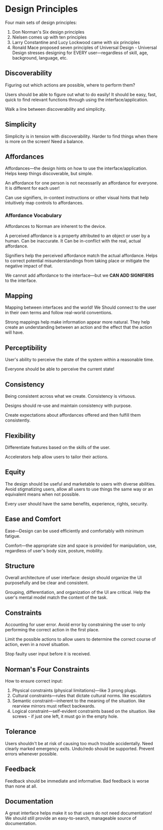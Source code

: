# Design Principles

Four main sets of design principles:

1. Don Norman's Six design principles
2. Nielsen comes up with ten principles
3. Larry Constantine and Lucy Lockwood came with six principles
4. Ronald Mace proposed seven principles of Universal Design - Universal Design stresses designing for EVERY
   user—regardless of skill, age, background, language, etc.

## Discoverability

Figuring out which actions are possible, where to perform them?

Users should be able to figure out what to do easily! It should be easy, fast, quick to find relevant functions through
using the interface/application.

Walk a line between discoverability and simplicity.

## Simplicity

Simplicity is in tension with discoverability. Harder to find things when there is more on the screen! Need a balance.

## Affordances

Affordances—the design hints on how to use the interface/application. Helps keep things discoverable, but simple.

An affordance for one person is not necessarily an affordance for everyone. It is different for each user!

Can use signifiers, in-context instructions or other visual hints that help intuitively map controls to affordances.

### Affordance Vocabulary

Affordances to Norman are inherent to the device.

A perceived affordance is a property attributed to an object or user by a human. Can be inaccurate. It Can be
in-conflict
with the real, actual affordance.

Signifiers help the perceived affordance match the actual affordance. Helps to correct potential misunderstandings from
taking place or mitigate the negative impact of that.

We cannot add affordance to the interface—but we **CAN ADD SIGNIFIERS** to the interface.

## Mapping

Mapping between interfaces and the world! We Should connect to the user in their own terms and follow real-world
conventions.

Strong mappings help make information appear more natural. They help create an understanding between an action and the
effect that the action will have.

## Perceptibility

User's ability to perceive the state of the system within a reasonable time.

Everyone should be able to perceive the current state!

## Consistency

Being consistent across what we create. Consistency is virtuous.

Designs should re-use and maintain consistency with purpose.

Create expectations about affordances offered and then fulfill them consistently.

## Flexibility

Differentiate features based on the skills of the user.

Accelerators help allow users to tailor their actions.

## Equity

The design should be useful and marketable to users with diverse abilities. Avoid stigmatizing users, allow all users to
use things the same way or an equivalent means when not possible.

Every user should have the same benefits, experience, rights, security.

## Ease and Comfort

Ease—Design can be used efficiently and comfortably with minimum fatigue.

Comfort—the appropriate size and space is provided for manipulation, use, regardless of user's body size, posture,
mobility.

## Structure

Overall architecture of user interface: design should organize the UI purposefully and be clear and consistent.

Grouping, differentiation, and organization of the UI are critical. Help the user's mental model match the content of
the task.

## Constraints

Accounting for user error. Avoid error by constraining the user to only performing the correct action in the first
place.

Limit the possible actions to allow users to determine the correct course of action, even in a novel situation.

Stop faulty user input before it is received.

## Norman's Four Constraints

How to ensure correct input:

1. Physical constraints (physical limitations)—like 3 prong plugs.
2. Cultural constraints—rules that dictate cultural norms. like escalators
3. Semantic constraint—inherent to the meaning of the situation. like rearview mirrors must reflect backwards.
4. Logical constraint—self-evident constraints based on the situation. like screws - if just one left, it must go in the
   empty hole.

## Tolerance

Users shouldn't be at risk of causing too much trouble accidentally. Need clearly marked emergency exits. Undo/redo
should be supported. Prevent errors whenever possible.

## Feedback

Feedback should be immediate and informative. Bad feedback is worse than none at all.

## Documentation

A great interface helps make it so that users do not need documentation! We should still provide an easy-to-search,
manageable source of documentation.

